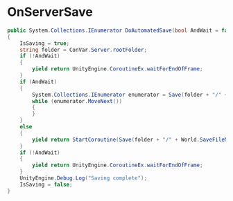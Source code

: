 <Badge type="danger" text="Carbon Compatible"/><Badge type="warning" text="Oxide Compatible"/>
# OnServerSave
```csharp
public System.Collections.IEnumerator DoAutomatedSave(bool AndWait = false)
{
	IsSaving = true;
	string folder = ConVar.Server.rootFolder;
	if (!AndWait)
	{
		yield return UnityEngine.CoroutineEx.waitForEndOfFrame;
	}
	if (AndWait)
	{
		System.Collections.IEnumerator enumerator = Save(folder + "/" + World.SaveFileName, AndWait);
		while (enumerator.MoveNext())
		{
		}
	}
	else
	{
		yield return StartCoroutine(Save(folder + "/" + World.SaveFileName, AndWait));
	}
	if (!AndWait)
	{
		yield return UnityEngine.CoroutineEx.waitForEndOfFrame;
	}
	UnityEngine.Debug.Log("Saving complete");
	IsSaving = false;
}

```
